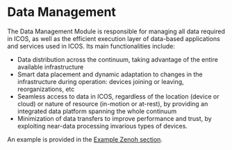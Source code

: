 <!---
status: draft
review:
  editor: BSC
  version: 0.2
  comment: reviewed the content. It can published and removed this able.
  history: ENG as reported in the issue try to add a zenoh example. ENG edits the 1st draft version as from the [ICOS home page](https://www.icos-project.eu/architecture)
--->

# Data Management

The Data Management Module is responsible for managing all data required in ICOS, as well as the efficient 
execution layer of data-based applications and services used in ICOS. Its main functionalities include:

- Data distribution across the continuum, taking advantage of the entire available infrastructure
- Smart data placement and dynamic adaptation to changes in the infrastructure during operation: devices joining or leaving, reorganizations, etc
- Seamless access to data in ICOS, regardless of the location (device or cloud) or nature of resource (in-motion or at-rest), by providing an integrated data platform spanning the whole continuum
- Minimization of data transfers to improve performance and trust, by exploiting near-data processing invarious types of devices.

An example is provided in the [Example Zenoh section](zenoh.md). 